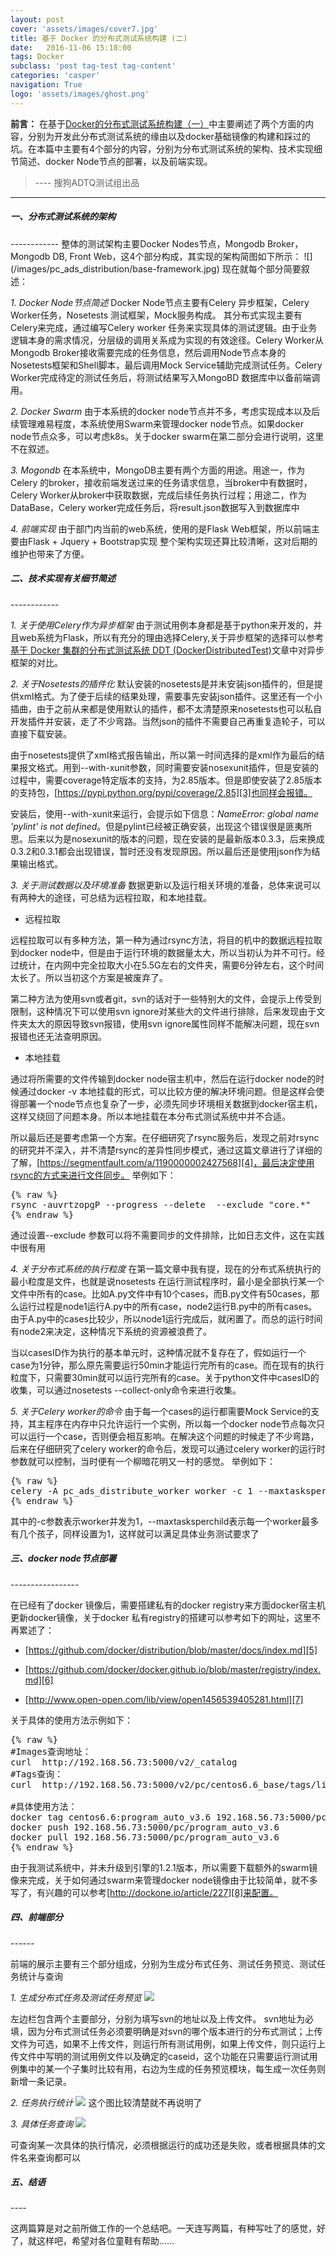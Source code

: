 ```yaml
---
layout: post
cover: 'assets/images/cover7.jpg'
title: 基于 Docker 的分布式测试系统构建 (二)
date:   2016-11-06 15:18:00
tags: Docker
subclass: 'post tag-test tag-content'
categories: 'casper'
navigation: True
logo: 'assets/images/ghost.png'
---
```


**前言：**
在基于[Docker的分布式测试系统构建（一）][1]中主要阐述了两个方面的内容，分别为开发此分布式测试系统的缘由以及docker基础镜像的构建和踩过的坑。在本篇中主要有4个部分的内容，分别为分布式测试系统的架构、技术实现细节简述、docker Node节点的部署，以及前端实现。

> ----  搜狗ADTQ测试组出品

----------

<h5>一、分布式测试系统的架构</h5>
------------
整体的测试架构主要Docker Nodes节点，Mongodb Broker，Mongodb DB, Front Web，这4个部分构成，其实现的架构简图如下所示：
![](/images/pc_ads_distribution/base-framework.jpg)
现在就每个部分简要叙述：

*1. Docker Node节点简述*
Docker Node节点主要有Celery 异步框架，Celery Worker任务，Nosetests 测试框架，Mock服务构成。
其分布式实现主要有Celery来完成，通过编写Celery worker 任务来实现具体的测试逻辑。由于业务逻辑本身的需求情况，分层级的调用关系成为实现的有效途径。Celery Worker从Mongodb Broker接收需要完成的任务信息，然后调用Node节点本身的Nosetests框架和Shell脚本，最后调用Mock Service辅助完成测试任务。Celery Worker完成待定的测试任务后，将测试结果写入MongoBD 数据库中以备前端调用。


*2. Docker Swarm*
由于本系统的docker node节点并不多，考虑实现成本以及后续管理难易程度，本系统使用Swarm来管理docker node节点。如果docker node节点众多，可以考虑k8s。关于docker swarm在第二部分会进行说明，这里不在叙述。


*3. Mogondb*
在本系统中，MongoDB主要有两个方面的用途。用途一，作为Celery 的broker，接收前端发送过来的任务请求信息，当broker中有数据时，Celery Worker从broker中获取数据，完成后续任务执行过程；用途二，作为DataBase，Celery worker完成任务后，将result.json数据写入到数据库中


*4. 前端实现*
由于部门内当前的web系统，使用的是Flask Web框架，所以前端主要由Flask + Jquery + Bootstrap实现
整个架构实现还算比较清晰，这对后期的维护也带来了方便。

<h5>二、技术实现有关细节简述</h5>
------------

*1. 关于使用Celery作为异步框架*
由于测试用例本身都是基于python来开发的，并且web系统为Flask，所以有充分的理由选择Celery,关于异步框架的选择可以参考[基于 Docker 集群的分布式测试系统 DDT (DockerDistributedTest)][2]文章中对异步框架的对比。

*2. 关于Nosetests的插件化*
默认安装的nosetests是并未安装json插件的，但是提供xml格式。为了便于后续的结果处理，需要事先安装json插件。这里还有一个小插曲，由于之前从来都是使用默认的插件，都不太清楚原来nosetests也可以私自开发插件并安装，走了不少弯路。当然json的插件不需要自己再重复造轮子，可以直接下载安装。

由于nosetests提供了xml格式报告输出，所以第一时间选择的是xml作为最后的结果报文格式。用到--with-xunit参数，同时需要安装nosexunit插件，但是安装的过程中，需要coverage特定版本的支持，为2.85版本。但是即使安装了2.85版本的支持包，[https://pypi.python.org/pypi/coverage/2.85][3]也同样会报错。

安装后，使用--with-xunit来运行，会提示如下信息：*NameError: global name 'pylint' is not defined*。但是pylint已经被正确安装，出现这个错误很是匪夷所思。后来以为是nosexunit的版本的问题，现在安装的是最新版本0.3.3，后来换成0.3.2和0.3.1都会出现错误，暂时还没有发现原因。所以最后还是使用json作为结果输出格式。

*3. 关于测试数据以及环境准备*
数据更新以及运行相关环境的准备，总体来说可以有两种大的途径，可总结为远程拉取，和本地挂载。

- 远程拉取

远程拉取可以有多种方法，第一种为通过rsync方法，将目的机中的数据远程拉取到docker node中，但是由于运行环境的数据量太大，所以当初认为并不可行。经过统计，在内网中完全拉取大小在5.5G左右的文件夹，需要6分钟左右，这个时间太长了。所以当初这个方案是被废弃了。

第二种方法为使用svn或者git，svn的话对于一些特别大的文件，会提示上传受到限制，这种情况下可以使用svn ignore对某些大的文件进行排除，后来发现由于文件夹太大的原因导致svn报错，使用svn ignore属性同样不能解决问题，现在svn报错也还无法查明原因。

- 本地挂载

通过将所需要的文件传输到docker node宿主机中，然后在运行docker node的时候通过docker -v 本地挂载的形式，可以比较方便的解决环境问题。但是这样会使得部署一个node节点也复杂了一步，必须先同步环境相关数据到docker宿主机，这样又绕回了问题本身。所以本地挂载在本分布式测试系统中并不合适。

所以最后还是要考虑第一个方案。在仔细研究了rsync服务后，发现之前对rsync的研究并不深入，并不清楚rsync的差异性同步模式，通过这篇文章进行了详细的了解，[https://segmentfault.com/a/1190000002427568][4]，最后决定使用rsync的方式来进行文件同步。
举例如下：
<pre>
{% raw %}
rsync -auvrtzopgP --progress --delete  --exclude "core.*"   --exclude "your/log" 192.168.56.73::root/the/des/directory/  ./ 
{% endraw %}
</pre>

通过设置--exclude 参数可以将不需要同步的文件排除，比如日志文件，这在实践中很有用


*4. 关于分布式系统的执行粒度*
在第一篇文章中我有提，现在的分布式系统执行的最小粒度是文件，也就是说nosetests 在运行测试程序时，最小是全部执行某一个文件中所有的case。比如A.py文件中有10个cases，而B.py文件有50cases，那么运行过程是node1运行A.py中的所有case，node2运行B.py中的所有cases。由于A.py中的cases比较少，所以node1运行完成后，就闲置了。而总的运行时间有node2来决定，这种情况下系统的资源被浪费了。

当以casesID作为执行的基本单元时，这种情况就不复存在了，假如运行一个case为1分钟，那么原先需要运行50min才能运行完所有的case。而在现有的执行粒度下，只需要30min就可以运行完所有的case。关于python文件中casesID的收集，可以通过nosetests --collect-only命令来进行收集。


*5. 关于Celery worker的命令*
由于每一个cases的运行都需要Mock Service的支持，其主程序在内存中只允许运行一个实例，所以每一个docker node节点每次只可以运行一个case，否则便会相互影响。在解决这个问题的时候走了不少弯路，后来在仔细研究了celery worker的命令后，发现可以通过celery worker的运行时参数就可以控制，当时便有一个柳暗花明又一村的感觉。
举例如下：

<pre>
{% raw %}
celery -A pc_ads_distribute_worker worker -c 1 --maxtasksperchild=1 -l INFO
{% endraw %}
</pre>

其中的-c参数表示worker并发为1，--maxtasksperchild表示每一个worker最多有几个孩子，同样设置为1，这样就可以满足具体业务测试要求了

<h5>三、docker node节点部署</h5>
-----------------

在已经有了docker 镜像后，需要搭建私有的docker registry来方面docker宿主机更新docker镜像，关于docker 私有registry的搭建可以参考如下的网址，这里不再累述了：

- [https://github.com/docker/distribution/blob/master/docs/index.md][5]

- [https://github.com/docker/docker.github.io/blob/master/registry/index.md][6]

- [http://www.open-open.com/lib/view/open1456539405281.html][7]

关于具体的使用方法示例如下：
<pre>
{% raw %}
#Images查询地址：
curl  http://192.168.56.73:5000/v2/_catalog
#Tags查询：
curl  http://192.168.56.73:5000/v2/pc/centos6.6_base/tags/list

#具体使用方法：
docker tag centos6.6:program_auto_v3.6 192.168.56.73:5000/pc/program_auto_v3.6
docker push 192.168.56.73:5000/pc/program_auto_v3.6
docker pull 192.168.56.73:5000/pc/program_auto_v3.6
{% endraw %}
</pre>
由于我测试系统中，并未升级到引擎的1.2.1版本，所以需要下载额外的swarm镜像来完成，关于如何通过swarm来管理docker node镜像由于比较简单，就不多写了，有兴趣的可以参考[http://dockone.io/article/227][8]来配置。


<h5>四、前端部分</h5>
------

前端的展示主要有三个部分组成，分别为生成分布式任务、测试任务预览、测试任务统计与查询

*1. 生成分布式任务及测试任务预览*
![](/images/pc_ads_distribution/distribute_auto_pic1.jpg)

左边栏包含两个主要部分，分别为填写svn的地址以及上传文件。
svn地址为必填，因为分布式测试任务必须要明确是对svn的哪个版本进行的分布式测试；上传文件为可选，如果不上传文件，则运行所有测试用例，如果上传文件，则只运行上传文件中写明的测试用例文件以及确定的caseid，这个功能在只需要运行测试用例集中的某一个子集时比较有用，右边为生成的任务预览模块，每生成一次任务则新增一条记录。


*2. 任务执行统计*
![](/images/pc_ads_distribution/distribute_auto_pic2.png)
这个图比较清楚就不再说明了


*3. 具体任务查询*
![](/images/pc_ads_distribution/distribute_auto_pic3.jpg)

可查询某一次具体的执行情况，必须根据运行的成功还是失败，或者根据具体的文件名来查询都可以

<h5>五、结语</h5>
----

这两篇算是对之前所做工作的一个总结吧。一天连写两篇，有种写吐了的感觉，好了，就这样吧，希望对各位童鞋有帮助……


  [1]: https://testerhome.com/topics/6184
  [2]: https://testerhome.com/topics/5732
  [3]: https://pypi.python.org/pypi/coverage/2.85
  [4]: https://segmentfault.com/a/1190000002427568
  [5]: https://github.com/docker/distribution/blob/master/docs/index.md
  [6]: https://github.com/docker/docker.github.io/blob/master/registry/index.md
  [7]: http://www.open-open.com/lib/view/open1456539405281.html
  [8]: http://dockone.io/article/227
